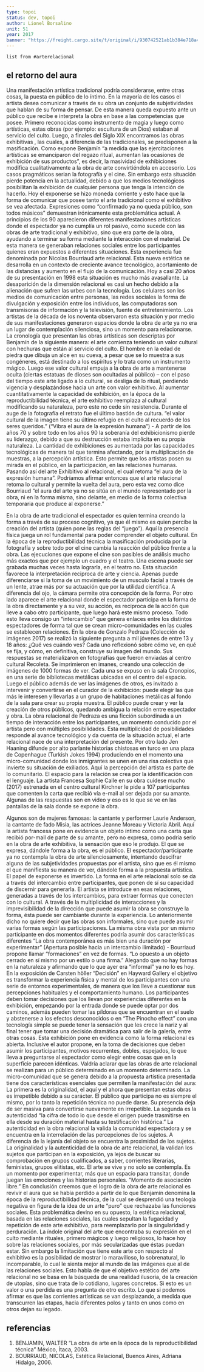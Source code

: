 ```yaml
---
type: topoi
status: dev, topoi
author: Lionel Borsalino
unit: 51
year: 2017
banner: "https://freight.cargo.site/t/original/i/930742521ab1b384e718a4bdf3ac0915c48f27cc6c3cd088499339ebab0d0463/a3.jpg"
---
```



```dataview
list from #arterelacional  
```



## el retorno del aura

Una manifestación artística tradicional podría considerarse, entre otras cosas, la puesta en público de lo íntimo. En la mayoría de los casos el artista desea comunicar a través de su obra un conjunto de subjetividades que hablan de su forma de pensar. De esta manera queda expuesto ante un público que recibe e interpreta la obra en base a las competencias que posee. Primero reconocidas como instrumento de magia y luego como artísticas, estas obras (por ejemplo: escultura de un Dios) estaban al servicio del culto. Luego, a finales del Siglo XIX encontramos las obras exhibitivas , las cuales, a diferencia de las tradicionales, se predisponen a la masificación. Como expone Benjamín “a medida que las ejercitaciones artísticas se emanciparon del regazo ritual, aumentan las ocasiones de exhibición de sus productos”, es decir, la masividad de exhibiciones modifica cualitativamente a la obra de arte convirtiéndola en accesorio. Los casos pragmáticos serian la fotografía y el cine. Sin embargo esta situación pierde potencia en la actualidad, debido a que los medios tecnológicos posibilitan la exhibición de cualquier persona que tenga la intención de hacerlo. Hoy el exponerse se hizo moneda corriente y esto hace que la forma de comunicar que posee tanto el arte tradicional como el exhibitivo se vea afectada. Expresiones como “confirmado ya no queda público, son todos músicos” demuestran irónicamente esta problemática actual. A principios de los 90 aparecieron diferentes manifestaciones artísticas donde el espectador ya no cumplía un rol pasivo, como sucede con las obras de arte tradicional y exhibitivo, sino que era parte de la obra, ayudando a terminar su forma mediante la interacción con el material. De esta manera se generaban relaciones sociales entre los participantes quienes eran expuestos a diferentes situaciones. Esta experiencia fue denominada por Nicolas Bourriaud arte relacional. Esta nueva estética se desarrolla en un contexto de creciente avance tecnológico, acortamiento de las distancias y aumento en el flujo de la comunicación. Hoy a casi 20 años de su presentación en 1998 esta situación es mucho más avasallante. La desaparición de la dimensión relacional es casi un hecho debido a la alienación que sufren las urbes con la tecnología. Los celulares son los medios de comunicación entre personas, las redes sociales la forma de divulgación y exposición entre los individuos, las computadoras son transmisoras de información y la televisión, fuente de entretenimiento. Los artistas de la década de los noventa observaron esta situación y por medio de sus manifestaciones generaron espacios donde la obra de arte ya no era un lugar de contemplación silenciosa, sino un momento para relacionarse. La cronología que presentan las obras artísticas son descriptas por Benjamín de la siguiente manera: el arte comienza teniendo un valor cultural con hechuras que están al servicio del culto. El hombre en la edad de piedra que dibuja un alce en su cueva, a pesar que se lo muestra a sus congéneres, está destinado a los espíritus y lo trata como un instrumento mágico. Luego ese valor cultural empuja a la obra de arte a mantenerse oculta (ciertas estatuas de dioses son ocultadas al público) – con el paso del tiempo este arte ligado a lo cultural, se desliga de lo ritual, perdiendo vigencia y desplazándose hacia un arte con valor exhibitivo. Al aumentar cuantitativamente la capacidad de exhibición, en la época de la reproductibilidad técnica, el arte exhibitivo reemplaza al cultural modificando su naturaleza, pero este no cede sin resistencia. Durante el auge de la fotografía el retrato fue el último bastión de cultura. “el valor cultural de la imagen tiene su último refugio en el culto al recuerdo de los seres queridos.” (“Vibra el aura de la expresión humana”) - A partir de los años 70 y sobre todo en los años 90 la soberanía del exhibicionismo pierde su liderazgo, debido a que su destrucción estaba implícita en su propia naturaleza. La cantidad de exhibiciones es aumentada por las capacidades tecnológicas de manera tal que termina afectando, por la multiplicación de muestras, a la percepción artística. Esto permite que los artistas posen su mirada en el público, en la participación, en las relaciones humanas. Pasando así del arte Exhibitivo al relacional, el cual retoma “el aura de la expresión humana”. Podríamos afirmar entonces que el arte relacional retoma lo cultural y permite la vuelta del aura, pero esta vez como dice Bourriaud “el aura del arte ya no se sitúa en el mundo representado por la obra, ni en la forma misma, sino delante, en medio de la forma colectiva temporaria que produce al exponerse.”

En la obra de arte tradicional el espectador es quien termina creando la forma a través de su proceso cognitivo, ya que él mismo es quien percibe la creación del artista (quien pone las reglas del “juego”). Aquí la presencia física juega un rol fundamental para poder comprender el objeto cultural. En la época de la reproductibilidad técnica la masificación producida por la fotografía y sobre todo por el cine cambia la reacción del público frente a la obra. Las ejecuciones que expone el cine son pasibles de análisis mucho más exactos que por ejemplo un cuadro y el teatro. Una escena puede ser grabada muchas veces hasta lograrla, en el teatro no. Esta situación favorece la interpretación reciproca de arte y ciencia. Apenas puede diferenciarse si la toma de un movimiento de un musculo facial a través de un lente, atrae más por su actuación que por la utilidad científica. A diferencia del ojo, la cámara permite otra concepción de la forma. Por otro lado aparece el arte relacional donde el espectador participa en la forma de la obra directamente y a su vez, su acción, es reciproca de la acción que lleve a cabo otro participante, que luego hará este mismo proceso. Todo esto lleva consigo un “intercambio” que genera enlaces entre los distintos espectadores de forma tal que se crean micro-comunidades en las cuales se establecen relaciones. En la obra de Gonzalo Pedraza (Colección de imágenes 2017) se realizó la siguiente pregunta a mil jóvenes de entre 13 y 18 años: ¿Qué ves cuándo ves? Cada uno reflexionó sobre cómo ve, en qué se fija, y cómo, en definitiva, construye su imagen del mundo. Sus respuestas se materializaron en fotografías que fueron enviadas al centro cultural Recoleta. Se imprimieron en imanes, creando una colección de imágenes de 1000 formas de ver. Cada una se expuso en la sala Cronopios, en una serie de bibliotecas metálicas ubicadas en el centro del espacio. Luego el público además de ver las imágenes de otros, es invitado a intervenir y convertirse en el curador de la exhibición: puede elegir las que más le interesen y llevarlas a un grupo de habitaciones metálicas al fondo de la sala para crear su propia muestra. El público puede crear y ver la creación de otros públicos, quedando ambigua la relación entre espectador y obra. La obra relacional de Pedraza es una ficción subordinada a un tiempo de interacción entre los participantes, un momento conducido por el artista pero con múltiples posibilidades. Esta multiplicidad de posibilidades responde al avance tecnológico y da cuenta de la situación actual, el arte relacional nace de una interpretación del presente. Por otro lado Jen Haaning difunde por alto parlante historias chistosas en turco en una plaza de Copenhague (Turkish Jokes 1994) produciendo en el momento una micro-comunidad donde los inmigrantes se unen en una risa colectiva que invierte su situación de exiliados. Aquí la percepción del artista es parte de lo comunitario. El espacio para la relación se crea por la identificación con el lenguaje. La artista Francesa Sophie Calle en su obra cuídese mucho (2017) estrenada en el centro cultural Kirchner le pide a 107 participantes que comenten la carta que recibió vía e-mail al ser dejada por su amante. Algunas de las respuestas son en video y eso es lo que se ve en las pantallas de la sala donde se expone la obra.

Algunos son de mujeres famosas: la cantante y performer Laurie Anderson, la cantante de fado Misia, las actrices Jeanne Moreau y Victoria Abril. Aquí la artista francesa pone en evidencia un objeto íntimo como una carta que recibió por-mail de parte de su amante, pero no expresa, como podría serlo en la obra de arte exhibitiva, la sensación que eso le produjo. El que se expresa, dándole forma a la obra, es el público. El espectador/participante ya no contempla la obra de arte silenciosamente, intentando descifrar alguna de las subjetividades propuestas por el artista, sino que es él mismo el que manifiesta su manera de ver, dándole forma a la propuesta artística. El papel de exponerse es invertido. La forma en el arte relacional solo se da a través del intercambio entre participantes, que ponen de sí su capacidad de discernir para generarla. El artista se introduce en esas relaciones, generadas a través de los intercambios, para extraer formas que conecten con lo cultural. A través de la multiplicidad de interacciones y la imprevisibilidad de la dirección que puede asumir la obra se construye la forma, ésta puede ser cambiante durante la experiencia. Lo anteriormente dicho no quiere decir que las obras son informales, sino que puede asumir varias formas según las participaciones. La misma obra vista por un mismo participante en dos momentos diferentes podría asumir dos características diferentes “La obra contemporánea es más bien una duración por experimentar” (Apertura posible hacia un intercambio ilimitado) - Bourriaud propone llamar “formaciones” en vez de formas. “Lo opuesto a un objeto cerrado en sí mismo por un estilo o una firma.” Alegando que no hay formas en la naturaleza y afirmando que lo que ayer era “informal” ya no lo es hoy. En la exposición de Carsten höller “Decisión” en Hayward Gallery el objetivo es transformar la experiencia física y mental de los participantes con una serie de entornos experimentales, de manera que los lleve a cuestionar sus percepciones habituales y el comportamiento humano. Los participantes deben tomar decisiones que los llevan por experiencias diferentes en la exhibición, empezando por la entrada donde se puede optar por dos caminos, además pueden tomar las píldoras que se encuentran en el suelo y abstenerse a los efectos desconocidos o en “The Pinocho effect” con una tecnología simple se puede tener la sensación que les crece la nariz y al final tener que tomar una decisión dramática para salir de la galería, entre otras cosas. Esta exhibición pone en evidencia como la forma relacional es abierta. Inclusive el autor propone, en la toma de decisiones que deben asumir los participantes, motivos recurrentes, dobles, espejados, lo que lleva a preguntarse al espectador como elegir entre cosas que en la superficie parecen idénticas. Valdría aclarar que las obras de arte relacional se realizan para un público determinado en un momento determinado. La micro-comunidad que se genera debido a la propuesta artística presentada tiene dos características esenciales que permiten la manifestación del aura: La primera es la originalidad, el aquí y el ahora que presentan estas obras es irrepetible debido a su carácter. El público que participa no es siempre el mismo, por lo tanto la repetición técnica no puede darse. Su presencia deja de ser masiva para convertirse nuevamente en irrepetible. La segunda es la autenticidad “la cifra de todo lo que desde el origen puede trasmitirse en ella desde su duración material hasta su testificación histórica.” La autenticidad en la obra relacional la valida la comunidad espectadora y se encuentra en la interrelación de las percepciones de los sujetos. A diferencia de la lejanía del objeto se encuentra la proximidad de los sujetos. La originalidad y la autenticidad de la obra de arte relacional, la validan los sujetos que participan en la exposición, ya lejos de buscar su comprobación en grupos cualificados, a saber, corrientes literarias, feministas, grupos elitistas, etc. El arte se vive y no solo se contempla. Es un momento por experimentar, más que un espacio para transitar, donde juegan las emociones y las historias personales. “Momento de asociación libre.” En conclusión creemos que el logro de la obra de arte relacional es revivir el aura que se había perdido a partir de lo que Benjamín denomina la época de la reproductibilidad técnica, de la cual se desprendió una teología negativa en figura de la idea de un arte “puro” que rechazaba las funciones sociales. Esta problemática devino en su opuesto, la estética relacional, basada en las relaciones sociales, las cuales sepultan la fugacidad y repetición de este arte exhibitivo, para reemplazarlo por la singularidad y perduración. La índole original del arte que encontraba su expresión en el culto mediante rituales, primero mágicos y luego religiosos, lo hace hoy sobre las relaciones sociales, por más secularizadas que éstas puedan estar. Sin embargo la limitación que tiene este arte con respecto al exhibitivo es la posibilidad de mostrar lo maravilloso, lo sobrenatural, lo incomparable, lo cual le sienta mejor al mundo de las imágenes que al de las relaciones sociales. Esto habla de que el objetivo estético del arte relacional no se basa en la búsqueda de una realidad ilusoria, de la creación de utopías, sino que trata de lo cotidiano, lugares concretos. Si esto es un valor o una perdida es una pregunta de otro escrito. Lo que si podemos afirmar es que las corrientes artísticas se van desplazando, a medida que transcurren las etapas, hacia diferentes polos y tanto en unos como en otros dejan su legado.

## referencias

1. &#x20;BENJAMIN, WALTER “La obra de arte en la época de la reproductibilidad técnica” México, Ítaca, 2003.
2. BOURRIAUD, NICOLAS, Estética Relacional, Buenos Aires, Adriana Hidalgo, 2006.
